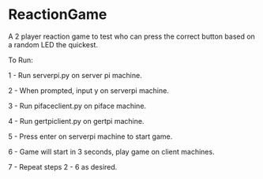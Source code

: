 ReactionGame
============

A 2 player reaction game to test who can press the correct button based on a random LED the quickest. 

To Run:

1 - Run serverpi.py on server pi machine.

2 - When prompted, input y on serverpi machine.

3 - Run pifaceclient.py on piface machine.

4 - Run gertpiclient.py on gertpi machine.

5 - Press enter on serverpi machine to start game.

6 - Game will start in 3 seconds, play game on client machines.

7 - Repeat steps 2 - 6 as desired.
